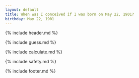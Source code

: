 ```yaml
---
layout: default
title: When was I conceived if I was born on May 22, 1901?
birthday: May 22, 1901
---
```


{% include header.md %}

{% include guess.md %}

{% include calculate.md %}

{% include safety.md %}

{% include footer.md %}



